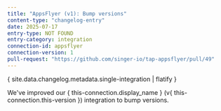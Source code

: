 ```yaml
---
title: "AppsFlyer (v1): Bump versions"
content-type: "changelog-entry"
date: 2025-07-17
entry-type: NOT FOUND
entry-category: integration
connection-id: appsflyer
connection-version: 1
pull-request: "https://github.com/singer-io/tap-appsflyer/pull/49"
---
```

{ site.data.changelog.metadata.single-integration | flatify }

We've improved our { this-connection.display_name } (v{ this-connection.this-version }) integration to bump versions.